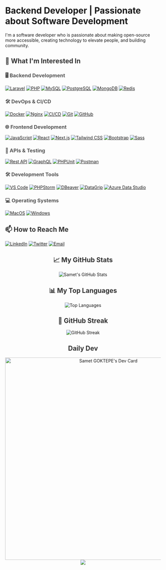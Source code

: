 # Backend Developer | Passionate about Software Development

I'm a software developer who is passionate about making open-source more accessible, creating technology to elevate people, and building community.

<div style="margin-bottom: 20px;">
  <h2 style="color: #333;">👀 What I'm Interested In</h2>
  
  <h3 style="color: #555;">🖥️ Backend Development</h3>
  <p>
    <a href="https://laravel.com"><img src="https://img.shields.io/badge/Laravel-FF2D20?logo=laravel&logoColor=white" alt="Laravel" /></a>
    <a href="https://www.php.net"><img src="https://img.shields.io/badge/PHP-777BB4?logo=php&logoColor=white" alt="PHP" /></a>
    <a href="https://www.mysql.com"><img src="https://img.shields.io/badge/MySQL-4479A1?logo=mysql&logoColor=white" alt="MySQL" /></a>
    <a href="https://www.postgresql.org"><img src="https://img.shields.io/badge/PostgreSQL-336791?logo=postgresql&logoColor=white" alt="PostgreSQL" /></a>
    <a href="https://www.mongodb.com"><img src="https://img.shields.io/badge/MongoDB-47A248?logo=mongodb&logoColor=white" alt="MongoDB" /></a>
    <a href="https://redis.io"><img src="https://img.shields.io/badge/Redis-DC382D?logo=redis&logoColor=white" alt="Redis" /></a>
  </p>

  <h3 style="color: #555;">🛠️ DevOps & CI/CD</h3>
  <p>
    <a href="https://www.docker.com"><img src="https://img.shields.io/badge/Docker-2496ED?logo=docker&logoColor=white" alt="Docker" /></a>
    <a href="https://www.nginx.com"><img src="https://img.shields.io/badge/Nginx-269539?logo=nginx&logoColor=white" alt="Nginx" /></a>
    <a href="https://en.wikipedia.org/wiki/CI/CD"><img src="https://img.shields.io/badge/CI/CD-000000?logo=ci/cd&logoColor=white" alt="CI/CD" /></a>
    <a href="https://git-scm.com"><img src="https://img.shields.io/badge/Git-F05032?logo=git&logoColor=white" alt="Git" /></a>
    <a href="https://github.com"><img src="https://img.shields.io/badge/GitHub-181717?logo=github&logoColor=white" alt="GitHub" /></a>
  </p>

  <h3 style="color: #555;">🌐 Frontend Development</h3>
  <p>
    <a href="https://www.javascript.com"><img src="https://img.shields.io/badge/JavaScript-F7DF1E?logo=javascript&logoColor=black" alt="JavaScript" /></a>
    <a href="https://reactjs.org"><img src="https://img.shields.io/badge/React-61DAFB?logo=react&logoColor=white" alt="React" /></a>
    <a href="https://nextjs.org"><img src="https://img.shields.io/badge/Next.js-000000?logo=next.js&logoColor=white" alt="Next.js" /></a>
    <a href="https://tailwindcss.com"><img src="https://img.shields.io/badge/Tailwind_CSS-38B2AC?logo=tailwind-css&logoColor=white" alt="Tailwind CSS" /></a>
    <a href="https://getbootstrap.com"><img src="https://img.shields.io/badge/Bootstrap-7952B3?logo=bootstrap&logoColor=white" alt="Bootstrap" /></a>
    <a href="https://sass-lang.com"><img src="https://img.shields.io/badge/Sass-CC6699?logo=sass&logoColor=white" alt="Sass" /></a>
  </p>

  <h3 style="color: #555;">🔗 APIs & Testing</h3>
  <p>
    <a href="https://restfulapi.net"><img src="https://img.shields.io/badge/Rest_API-000000?logo=rest-api&logoColor=white" alt="Rest API" /></a>
    <a href="https://graphql.org"><img src="https://img.shields.io/badge/GraphQL-E10098?logo=graphql&logoColor=white" alt="GraphQL" /></a>
    <a href="https://phpunit.de"><img src="https://img.shields.io/badge/PHPUnit-4856A3?logo=phpunit&logoColor=white" alt="PHPUnit" /></a>
    <a href="https://www.postman.com"><img src="https://img.shields.io/badge/Postman-FF6C37?logo=postman&logoColor=white" alt="Postman" /></a>
  </p>

  <h3 style="color: #555;">🛠️ Development Tools</h3>
  <p>
    <a href="https://code.visualstudio.com"><img src="https://img.shields.io/badge/VS_Code-007ACC?logo=visual-studio-code&logoColor=white" alt="VS Code" /></a>
    <a href="https://www.jetbrains.com/phpstorm"><img src="https://img.shields.io/badge/PHPStorm-000000?logo=phpstorm&logoColor=white" alt="PHPStorm" /></a>
    <a href="https://dbeaver.io"><img src="https://img.shields.io/badge/DBeaver-000000?logo=dbeaver&logoColor=white" alt="DBeaver" /></a>
    <a href="https://www.jetbrains.com/datagrip/"><img src="https://img.shields.io/badge/DataGrip-000000?logo=datagrip&logoColor=white" alt="DataGrip" /></a>
    <a href="https://azure.microsoft.com/en-us/products/data-studio/"><img src="https://img.shields.io/badge/Azure_Data_Studio-000000?logo=azure-data-studio&logoColor=white" alt="Azure Data Studio" /></a>
  </p>

  <h3 style="color: #555;">💻 Operating Systems</h3>
  <p>
    <a href="https://www.apple.com/macos"><img src="https://img.shields.io/badge/MacOS-000000?logo=macos&logoColor=white" alt="MacOS" /></a>
    <a href="https://www.microsoft.com/windows"><img src="https://img.shields.io/badge/Windows-000000?logo=windows&logoColor=white" alt="Windows" /></a>
  </p>
</div>

<div style="margin-bottom: 20px;">
  <h2 style="color: #333;">📫 How to Reach Me</h2>
  <p>
    <a href="https://www.linkedin.com/in/samet-g%C3%B6ktepe-419932215/"><img src="https://img.shields.io/badge/LinkedIn-0077B5?logo=linkedin&logoColor=white" alt="LinkedIn" /></a>
    <a href="https://x.com/samet74goktepe"><img src="https://img.shields.io/badge/Twitter-1DA1F2?logo=twitter&logoColor=white" alt="Twitter" /></a>
    <a href="mailto:sametgoktepe74@gmail.com"><img src="https://img.shields.io/badge/Email-D14836?logo=gmail&logoColor=white" alt="Email" /></a>
  </p>
</div>

<div align="center">
  <h2 style="color: #333;">📈 My GitHub Stats</h2>
  <img src="https://github-readme-stats.vercel.app/api?username=sametgoktepe&show_icons=true&theme=radical&hide_border=true&include_all_commits=true&count_private=true" alt="Samet's GitHub Stats" />
</div>

<div align="center">
  <h2 style="color: #333;">📊 My Top Languages</h2>
  <img src="https://github-readme-stats.vercel.app/api/top-langs/?username=sametgoktepe&layout=compact&theme=radical&hide_border=true" alt="Top Languages" />
</div>

<div align="center">
  <h2 style="color: #333;">🚀 GitHub Streak</h2>
  <img src="https://github-readme-streak-stats.herokuapp.com?user=sametgoktepe&theme=radical&hide_border=true" alt="GitHub Streak" />
</div>

<div align="center">
  <h2 style="color: #333;">Daily Dev</h2>
  <a href="https://app.daily.dev/sametgoktepe"><img src="https://api.daily.dev/devcards/v2/5NziQ5ts7ILfMDDL5H2OI.png?type=wide&r=vm6" width="652" alt="Samet GOKTEPE's Dev Card"/></a>
</div>

<div align="center">
  <a href="https://visitcount.itsvg.in">
    <img src="https://visitcount.itsvg.in/api?id=SametGoktepe&label=Profile%20Views&color=0&icon=0&pretty=false" />
  </a>
</div>
